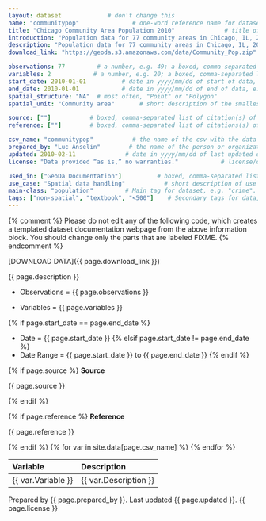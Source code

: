 ```yaml
---
layout: dataset             # don't change this
name: "communitypop"               # one-word reference name for dataset, all lowercase and underscores, e.g. "columbus"
title: "Chicago Community Area Population 2010"              # title of dataset, e.g "Columbus Crime 1980"
introduction: "Population data for 77 community areas in Chicago, IL, 2010"       # one-sentence description of dataset, e.g. "Crime and neighborhood data for 49 neighborhoods in Columbus, OH, 1980."
description: "Population data for 77 community areas in Chicago, IL, 2010. Non-spatial file. Used in Spatial Data Handling tutorial in documentation"        # multiple-sentence description of dataset, e.g. "Crime, housing and income data for 49 neighborhoods in Columbus, OH, 1980. Textbook example."
download_link: "https://geoda.s3.amazonaws.com/data/Community_Pop.zip"      # URL of link to download dataset, e.g. "../data/columbus.zip"

observations: 77         # a number, e.g. 49; a boxed, comma-separated list if multiple datasets, e.g. [49, 100]
variables: 2            # a number, e.g. 20; a boxed, comma-separated list if multiple datasets, e.g. [20, 25]
start_date: 2010-01-01          # date in yyyy/mm/dd of start of data, e.g. 1980-01-01
end_date: 2010-01-01            # date in yyyy/mm/dd of end of data, e.g. 1980-01-01, same as above if single period
spatial_structure: "NA"  # most often, "Point" or "Polygon"
spatial_unit: "Community area"       # short description of the smallest spatial unit, e.g. "City neighborhood", "Census block", "House sale"

source: [""]           # boxed, comma-separated list of citation(s) of publication(s) from which this dataset originates, e.g. ["Anselin, Luc (1988). Spatial Econometrics. Boston, Kluwer Academic, Table 12.1, p. 189.", ""]
reference: [""]        # boxed, comma-separated list of citations(s) of publication(s) that reference this dataset

csv_name: "communitypop"           # the name of the csv with the data dictionary (without the .csv extension), e.g. "columbus"; this csv is stored in the _data folder
prepared_by: "Luc Anselin"        # the name of the person or organization who prepared the data, e.g. "CSDS", "Luc Anselin"
updated: 2010-02-11              # date in yyyy/mm/dd of last updated date, e.g. 2003-06-16
license: "Data provided “as is,” no warranties."            # license/disclaimers for the data, e.g. "Data provided “as is,” no warranties."

used_in: ["GeoDa Documentation"]          # boxed, comma-separated list of CSDS resources using this dataset, e.g. ["GeoDa Sample Data", "Introduction to Spatial Data Science labs"]
use_case: "Spatial data handling"           # short description of use case for dataset, e.g. "Spatial hedonic regression"
main-class: "population"         # Main tag for dataset, e.g. "crime". Will show up on website under this category
tags: ["non-spatial", "textbook", "<500"]    # Secondary tags for data, including the main tag, e.g. ["crime", "polygons", "<500", "smaller areas", "ESDA", "textbook"].
---
```


{% comment %}
Please do not edit any of the following code, which creates a templated dataset
documentation webpage from the above information block. You should change only 
the parts that are labeled FIXME.
{% endcomment %}

<span class="download">[DOWNLOAD DATA]({{ page.download_link }})</span>

<p class="description">{{ page.description }}</p>

* Observations = <span class="observations">{{ page.observations }}</span>

* Variables = <span class="variables">{{ page.variables }}</span>

{% if page.start_date == page.end_date %}
* Date = <span class="start_date">{{ page.start_date }} </span>
{% elsif page.start_date != page.end_date %}
* Date Range = <span class="start_date">{{ page.start_date }}</span> to <span class="end_date">{{ page.end_date }}</span>
{% endif %}

{% if page.source %}
**Source**
<p class="source">{{ page.source }}</p>
{% endif %}

{% if page.reference %}
**Reference**
<p class="reference">{{ page.reference }}</p>
{% endif %}

<table class="datadict">
  <thead>
    <tr>
      <th style="text-align: left">Variable</th>
      <th style="text-align: left">Description</th>
    </tr>
  </thead>
  <tbody>
{% for var in site.data[page.csv_name] %}
    <tr>
      <td class="var" style="text-align: left">{{ var.Variable }}</td>
      <td class ="desc" style="text-align: left">{{ var.Description }}</td>
    </tr>
{% endfor %}
  </tbody>
</table>

Prepared by <span class="prepared">{{ page.prepared_by }}</span>. Last updated <span class="updated">{{ page.updated }}</span>. <span class="license">{{ page.license }}</span>
